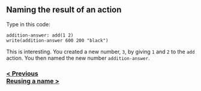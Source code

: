 ## Naming the result of an action

Type in this code:

```
addition-answer: add(1 2)
write(addition-answer 600 200 "black")
```

This is interesting. You created a new number, `3`, by giving `1` and `2` to the `add` action.  You then named the new number `addition-answer`.

### [< Previous](#adding-numbers) <div class="next">[Reusing a name >](#reusing-a-name)</div>
